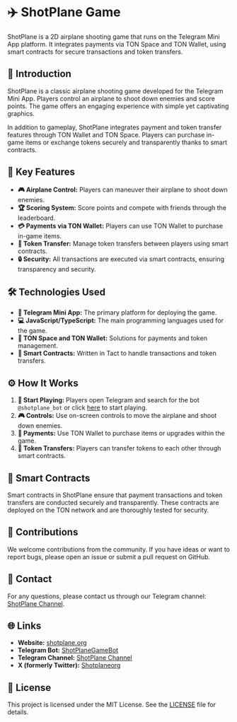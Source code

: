 # ✈️ ShotPlane Game

ShotPlane is a 2D airplane shooting game that runs on the Telegram Mini App platform. It integrates payments via TON Space and TON Wallet, using smart contracts for secure transactions and token transfers.

## 📖 Introduction

ShotPlane is a classic airplane shooting game developed for the Telegram Mini App. Players control an airplane to shoot down enemies and score points. The game offers an engaging experience with simple yet captivating graphics.

In addition to gameplay, ShotPlane integrates payment and token transfer features through TON Wallet and TON Space. Players can purchase in-game items or exchange tokens securely and transparently thanks to smart contracts.

## 🔑 Key Features

- **🎮 Airplane Control:** Players can maneuver their airplane to shoot down enemies.
- **🏆 Scoring System:** Score points and compete with friends through the leaderboard.
- **💳 Payments via TON Wallet:** Players can use TON Wallet to purchase in-game items.
- **🔄 Token Transfer:** Manage token transfers between players using smart contracts.
- **🔒 Security:** All transactions are executed via smart contracts, ensuring transparency and security.

## 🛠️ Technologies Used

- **📱 Telegram Mini App:** The primary platform for deploying the game.
- **💻 JavaScript/TypeScript:** The main programming languages used for the game.
- **💼 TON Space and TON Wallet:** Solutions for payments and token management.
- **📝 Smart Contracts:** Written in Tact to handle transactions and token transfers.

## ⚙️ How It Works

1. **🚀 Start Playing:** Players open Telegram and search for the bot `@shotplane_bot` or click [here](https://t.me/shotplane_bot) to start playing.
2. **🎮 Controls:** Use on-screen controls to move the airplane and shoot down enemies.
3. **💸 Payments:** Use TON Wallet to purchase items or upgrades within the game.
4. **🔄 Token Transfers:** Players can transfer tokens to each other through smart contracts.

## 📝 Smart Contracts

Smart contracts in ShotPlane ensure that payment transactions and token transfers are conducted securely and transparently. These contracts are deployed on the TON network and are thoroughly tested for security.

## 🤝 Contributions

We welcome contributions from the community. If you have ideas or want to report bugs, please open an issue or submit a pull request on GitHub.

## 📱 Contact

For any questions, please contact us through our Telegram channel: [ShotPlane Channel](https://t.me/shotplane).

## 🌐 Links

- **Website:** [shotplane.org](https://shotplane.org/)
- **Telegram Bot:** [ShotPlaneGameBot](https://t.me/shotplane_bot)
- **Telegram Channel:** [ShotPlane Channel](https://t.me/shotplane)
- **X (formerly Twitter):** [Shotplaneorg](https://x.com/Shotplaneorg)

## 📄 License

This project is licensed under the MIT License. See the [LICENSE](LICENSE) file for details.
